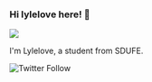 ### Hi lylelove here! 👋
![](https://github-readme-stats.vercel.app/api?username=lylelove)
 
I'm Lylelove, a student from SDUFE.
       
![Twitter Follow](https://img.shields.io/twitter/follow/_lyle__?style=social)
<!--
**lylelove/lylelove** is a ✨ _special_ ✨ repository because its `README.md` (this file) appears on your GitHub profile.

Here are some ideas to get you started:

- 🔭 I’m currently working on ...
- 🌱 I’m currently learning ...
- 👯 I’m looking to collaborate on ...
- 🤔 I’m looking for help with ...
- 💬 Ask me about ...
- 📫 How to reach me: ...
- 😄 Pronouns: ...
- ⚡ Fun fact: ...
-->
